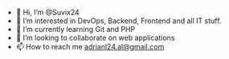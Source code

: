 - 👋 Hi, I’m @Suvix24
- 👀 I’m interested in DevOps, Backend, Frontend and all IT stuff.
- 🌱 I’m currently learning Git and PHP
- 💞️ I’m looking to collaborate on web applications
- 📫 How to reach me adrianl24.al@gmail.com

<!---
Suvix24/Suvix24 is a ✨ special ✨ repository because its `README.md` (this file) appears on your GitHub profile.
You can click the Preview link to take a look at your changes.
--->
